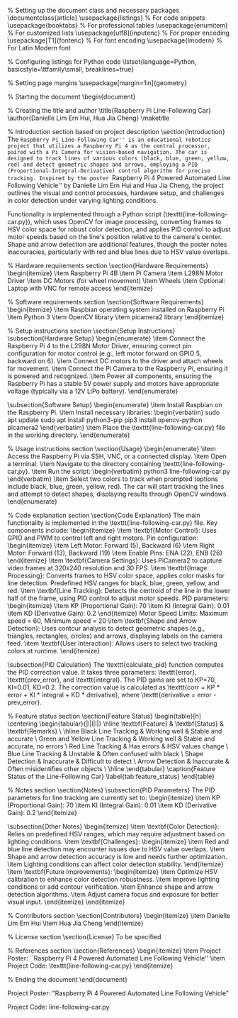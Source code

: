 % Setting up the document class and necessary packages
\documentclass{article}
\usepackage{listings} % For code snippets
\usepackage{booktabs} % For professional tables
\usepackage{enumitem} % For customized lists
\usepackage[utf8]{inputenc} % For proper encoding
\usepackage[T1]{fontenc} % For font encoding
\usepackage{lmodern} % For Latin Modern font

% Configuring listings for Python code
\lstset{language=Python, basicstyle=\ttfamily\small, breaklines=true}

% Setting page margins
\usepackage[margin=1in]{geometry}

% Starting the document
\begin{document}

% Creating the title and author
\title{Raspberry Pi Line-Following Car}
\author{Danielle Lim Ern Hui, Hua Jia Cheng}
\maketitle

% Introduction section based on project description
\section{Introduction}
The ``Raspberry Pi Line-Following Car'' is an educational robotics project that utilizes a Raspberry Pi 4 as the central processor, paired with a Pi Camera for vision-based navigation. The car is designed to track lines of various colors (black, blue, green, yellow, red) and detect geometric shapes and arrows, employing a PID (Proportional-Integral-Derivative) control algorithm for precise tracking. Inspired by the poster ``Raspberry Pi 4 Powered Automated Line Following Vehicle'' by Danielle Lim Ern Hui and Hua Jia Cheng, the project outlines the visual and control processes, hardware setup, and challenges in color detection under varying lighting conditions.

Functionality is implemented through a Python script (\texttt{line-following-car.py}), which uses OpenCV for image processing, converting frames to HSV color space for robust color detection, and applies PID control to adjust motor speeds based on the line's position relative to the camera's center. Shape and arrow detection are additional features, though the poster notes inaccuracies, particularly with red and blue lines due to HSV value overlaps.

% Hardware requirements section
\section{Hardware Requirements}
\begin{itemize}
    \item Raspberry Pi 4B
    \item Pi Camera
    \item L298N Motor Driver
    \item DC Motors (for wheel movement)
    \item Wheels
    \item Optional: Laptop with VNC for remote access
\end{itemize}

% Software requirements section
\section{Software Requirements}
\begin{itemize}
    \item Raspbian operating system installed on Raspberry Pi
    \item Python 3
    \item OpenCV library
    \item picamera2 library
\end{itemize}

% Setup instructions section
\section{Setup Instructions}
\subsection{Hardware Setup}
\begin{enumerate}
    \item Connect the Raspberry Pi 4 to the L298N Motor Driver, ensuring correct pin configuration for motor control (e.g., left motor forward on GPIO 5, backward on 6).
    \item Connect DC motors to the driver and attach wheels for movement.
    \item Connect the Pi Camera to the Raspberry Pi, ensuring it is powered and recognized.
    \item Power all components, ensuring the Raspberry Pi has a stable 5V power supply and motors have appropriate voltage (typically via a 12V LiPo battery).
\end{enumerate}

\subsection{Software Setup}
\begin{enumerate}
    \item Install Raspbian on the Raspberry Pi.
    \item Install necessary libraries:
        \begin{verbatim}
sudo apt update
sudo apt install python3-pip
pip3 install opencv-python picamera2
        \end{verbatim}
    \item Place the \texttt{line-following-car.py} file in the working directory.
\end{enumerate}

% Usage instructions section
\section{Usage}
\begin{enumerate}
    \item Access the Raspberry Pi via SSH, VNC, or a connected display.
    \item Open a terminal.
    \item Navigate to the directory containing \texttt{line-following-car.py}.
    \item Run the script:
        \begin{verbatim}
python3 line-following-car.py
        \end{verbatim}
    \item Select two colors to track when prompted (options include black, blue, green, yellow, red). The car will start tracking the lines and attempt to detect shapes, displaying results through OpenCV windows.
\end{enumerate}

% Code explanation section
\section{Code Explanation}
The main functionality is implemented in the \texttt{line-following-car.py} file. Key components include:
\begin{itemize}
    \item \textbf{Motor Control}: Uses GPIO and PWM to control left and right motors. Pin configuration:
        \begin{itemize}
            \item Left Motor: Forward (5), Backward (6)
            \item Right Motor: Forward (13), Backward (19)
            \item Enable Pins: ENA (22), ENB (26)
        \end{itemize}
    \item \textbf{Camera Settings}: Uses PiCamera2 to capture video frames at 320x240 resolution and 30 FPS.
    \item \textbf{Image Processing}: Converts frames to HSV color space, applies color masks for line detection. Predefined HSV ranges for black, blue, green, yellow, and red.
    \item \textbf{Line Tracking}: Detects the centroid of the line in the lower half of the frame, using PID control to adjust motor speeds. PID parameters:
        \begin{itemize}
            \item KP (Proportional Gain): 70
            \item KI (Integral Gain): 0.01
            \item KD (Derivative Gain): 0.2
        \end{itemize}
        Motor Speed Limits: Maximum speed = 60, Minimum speed = 20
    \item \textbf{Shape and Arrow Detection}: Uses contour analysis to detect geometric shapes (e.g., triangles, rectangles, circles) and arrows, displaying labels on the camera feed.
    \item \textbf{User Interaction}: Allows users to select two tracking colors at runtime.
\end{itemize}

\subsection{PID Calculation}
The \texttt{calculate\_pid} function computes the PID correction value. It takes three parameters: \texttt{error}, \texttt{prev\_error}, and \texttt{integral}. The PID gains are set to KP=70, KI=0.01, KD=0.2. The correction value is calculated as \texttt{corr = KP * error + KI * integral + KD * derivative}, where \texttt{derivative = error - prev\_error}.

% Feature status section
\section{Feature Status}
\begin{table}[h]
    \centering
    \begin{tabular}{|l|l|l|}
        \hline
        \textbf{Feature} & \textbf{Status} & \textbf{Remarks} \\
        \hline
        Black Line Tracking & Working well & Stable and accurate \\
        Green and Yellow Line Tracking & Working well & Stable and accurate, no errors \\
        Red Line Tracking & Has errors & HSV values change \\
        Blue Line Tracking & Unstable & Often confused with black \\
        Shape Detection & Inaccurate & Difficult to detect \\
        Arrow Detection & Inaccurate & Often misidentifies other objects \\
        \hline
    \end{tabular}
    \caption{Feature Status of the Line-Following Car}
    \label{tab:feature_status}
\end{table}

% Notes section
\section{Notes}
\subsection{PID Parameters}
The PID parameters for line tracking are currently set to:
\begin{itemize}
    \item KP (Proportional Gain): 70
    \item KI (Integral Gain): 0.01
    \item KD (Derivative Gain): 0.2
\end{itemize}

\subsection{Other Notes}
\begin{itemize}
    \item \textbf{Color Detection}: Relies on predefined HSV ranges, which may require adjustment based on lighting conditions.
    \item \textbf{Challenges}:
        \begin{itemize}
            \item Red and blue line detection may encounter issues due to HSV value overlaps.
            \item Shape and arrow detection accuracy is low and needs further optimization.
            \item Lighting conditions can affect color detection stability.
        \end{itemize}
    \item \textbf{Future Improvements}:
        \begin{itemize}
            \item Optimize HSV calibration to enhance color detection robustness.
            \item Improve lighting conditions or add contour verification.
            \item Enhance shape and arrow detection algorithms.
            \item Adjust camera focus and exposure for better visual input.
        \end{itemize}
\end{itemize}

% Contributors section
\section{Contributors}
\begin{itemize}
    \item Danielle Lim Ern Hui
    \item Hua Jia Cheng
\end{itemize}

% License section
\section{License}
To be specified

% References section
\section{References}
\begin{itemize}
    \item Project Poster: ``Raspberry Pi 4 Powered Automated Line Following Vehicle''
    \item Project Code: \texttt{line-following-car.py}
\end{itemize}

% Ending the document
\end{document}


Project Poster: "Raspberry Pi 4 Powered Automated Line Following Vehicle"



Project Code: line-following-car.py
